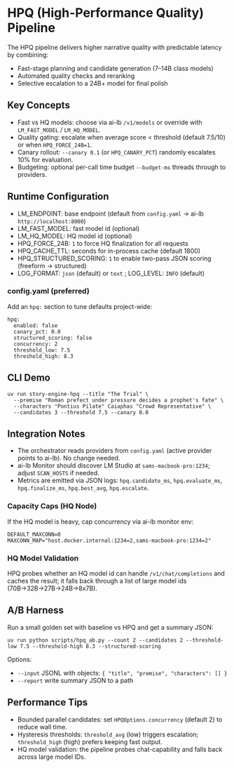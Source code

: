 # HPQ (High-Performance Quality) Pipeline

The HPQ pipeline delivers higher narrative quality with predictable latency by combining:

- Fast-stage planning and candidate generation (7–14B class models)
- Automated quality checks and reranking
- Selective escalation to a 24B+ model for final polish

## Key Concepts

- Fast vs HQ models: choose via ai-lb `/v1/models` or override with `LM_FAST_MODEL` / `LM_HQ_MODEL`.
- Quality gating: escalate when average score < threshold (default 7.5/10) or when `HPQ_FORCE_24B=1`.
- Canary rollout: `--canary 0.1` (or `HPQ_CANARY_PCT`) randomly escalates 10% for evaluation.
- Budgeting: optional per-call time budget `--budget-ms` threads through to providers.

## Runtime Configuration

- LM_ENDPOINT: base endpoint (default from `config.yaml` → ai-lb `http://localhost:8000`)
- LM_FAST_MODEL: fast model id (optional)
- LM_HQ_MODEL: HQ model id (optional)
- HPQ_FORCE_24B: `1` to force HQ finalization for all requests
- HPQ_CACHE_TTL: seconds for in-process cache (default 1800)
- HPQ_STRUCTURED_SCORING: `1` to enable two-pass JSON scoring (freeform → structured)
- LOG_FORMAT: `json` (default) or `text` ; LOG_LEVEL: `INFO` (default)

### config.yaml (preferred)

Add an `hpq:` section to tune defaults project-wide:

```
hpq:
  enabled: false
  canary_pct: 0.0
  structured_scoring: false
  concurrency: 2
  threshold_low: 7.5
  threshold_high: 8.3
```

## CLI Demo

```
uv run story-engine-hpq --title "The Trial" \
  --premise "Roman prefect under pressure decides a prophet's fate" \
  --characters "Pontius Pilate" Caiaphas "Crowd Representative" \
  --candidates 3 --threshold 7.5 --canary 0.0
```

## Integration Notes

- The orchestrator reads providers from `config.yaml` (active provider points to ai-lb). No change needed.
- ai-lb Monitor should discover LM Studio at `sams-macbook-pro:1234`; adjust `SCAN_HOSTS` if needed.
- Metrics are emitted via JSON logs: `hpq.candidate_ms`, `hpq.evaluate_ms`, `hpq.finalize_ms`, `hpq.best_avg`, `hpq.escalate`.

### Capacity Caps (HQ Node)

If the HQ model is heavy, cap concurrency via ai-lb monitor env:

```
DEFAULT_MAXCONN=0
MAXCONN_MAP="host.docker.internal:1234=2,sams-macbook-pro:1234=2"
```

### HQ Model Validation

HPQ probes whether an HQ model id can handle `/v1/chat/completions` and caches the result; it falls back through a list of large model ids (70B→32B→27B→24B→8x7B).

## A/B Harness

Run a small golden set with baseline vs HPQ and get a summary JSON:

```
uv run python scripts/hpq_ab.py --count 2 --candidates 2 --threshold-low 7.5 --threshold-high 8.3 --structured-scoring
```

Options:
- `--input` JSONL with objects: `{ "title", "premise", "characters": [] }`
- `--report` write summary JSON to a path

## Performance Tips

- Bounded parallel candidates: set `HPQOptions.concurrency` (default 2) to reduce wall time.
- Hysteresis thresholds: `threshold_avg` (low) triggers escalation; `threshold_high` (high) prefers keeping fast output.
- HQ model validation: the pipeline probes chat-capability and falls back across large model IDs.
